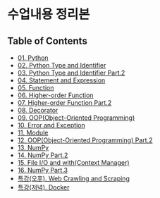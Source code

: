 # 수업내용 정리본
## Table of Contents
- [01. Python](https://wind-kyle.github.io/python-fundamentals/doc/01.%20Python)
- [02. Python Type and Identifier](https://wind-kyle.github.io/python-fundamentals/doc/02.%20Python%20Type%20and%20Identifier)
- [03. Python Type and Identifier Part.2](https://wind-kyle.github.io/python-fundamentals/doc/03.%20Python%20Type%20and%20Identifier%20Part%202)
- [04. Statement and Expression](https://wind-kyle.github.io/python-fundamentals/doc/04.%20Statement%20and%20Expression)
- [05. Function](https://wind-kyle.github.io/python-fundamentals/doc/05.%20Function)
- [06. Higher-order Function](https://wind-kyle.github.io/python-fundamentals/doc/06.%20Higher-order%20Function)
- [07. Higher-order Function Part.2](https://wind-kyle.github.io/python-fundamentals/doc/07.%20Higher-order%20Function%20Part%202)
- [08. Decorator](https://wind-kyle.github.io/python-fundamentals/doc/08.%20Decorator)
- [09. OOP(Object-Oriented Programming)](https://wind-kyle.github.io/python-fundamentals/doc/09.%20OOP(Object-Oriented%20Programming))
- [10. Error and Exception](https://wind-kyle.github.io/python-fundamentals/doc/10.%20Error%20and%20Exception)
- [11. Module](https://wind-kyle.github.io/python-fundamentals/doc/11.%20Module)
- [12. OOP(Object-Oriented Programming) Part.2](https://wind-kyle.github.io/python-fundamentals/doc/12.%20OOP(Object-Oriented%20Programming)%20Part%202)
- [13. NumPy](https://wind-kyle.github.io/python-fundamentals/doc/13.%20NumPy)
- [14. NumPy Part.2](https://wind-kyle.github.io/python-fundamentals/doc/14.%20NumPy%20Part%202)
- [15. File I/O and with(Context Manager)](https://wind-kyle.github.io/python-fundamentals/doc/15.%20File%20IO%20and%20with(Context%20Manager))
- [16. NumPy Part.3](https://wind-kyle.github.io/python-fundamentals/doc/16.%20NumPy%20Part%203)
- [특강(오후). Web Crawling and Scraping](https://wind-kyle.github.io/python-fundamentals/doc/특강.%20Web%20Crawling%20and%20Scraping)
- [특강(저녁). Docker](https://wind-kyle.github.io/python-fundamentals/doc/특강.%20Docker)

